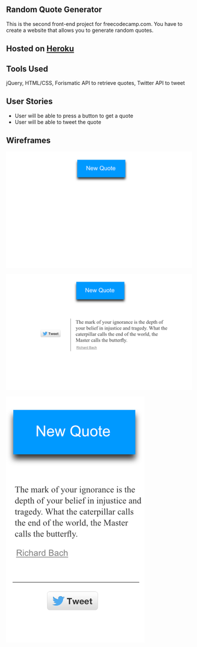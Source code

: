 ## Random Quote Generator
This is the second front-end project for freecodecamp.com. You have to create a website that allows you to generate random quotes.

## Hosted on [Heroku](http://fcc-randomquote.herokuapp.com/)

## Tools Used
jQuery, HTML/CSS, Forismatic API to retrieve quotes, Twitter API to tweet

## User Stories
  * User will be able to press a button to get a quote
  * User will be able to tweet the quote

## Wireframes
![Wireframe - Home Page](./public/wireframes/Wireframe_NoQuote.png)

![Wireframe - With Quote](./public/wireframes/Wireframe_WithQuote.png)

![Wireframe - Mobile Page](./public/wireframes/Wireframe_Mobile.png)

